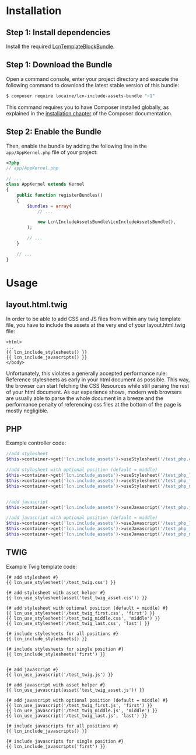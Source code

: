 Installation
============

Step 1: Install dependencies
----------------------------

Install the required [LcnTemplateBlockBundle](https://github.com/FaiblUG/LcnTemplateBlockBundle).

Step 1: Download the Bundle
---------------------------

Open a command console, enter your project directory and execute the
following command to download the latest stable version of this bundle:

```bash
$ composer require locaine/lcn-include-assets-bundle "~1"
```

This command requires you to have Composer installed globally, as explained
in the [installation chapter](https://getcomposer.org/doc/00-intro.md)
of the Composer documentation.

Step 2: Enable the Bundle
-------------------------

Then, enable the bundle by adding the following line in the `app/AppKernel.php`
file of your project:

```php
<?php
// app/AppKernel.php

// ...
class AppKernel extends Kernel
{
    public function registerBundles()
    {
        $bundles = array(
            // ...

            new Lcn\IncludeAssetsBundle\LcnIncludeAssetsBundle(),
        );

        // ...
    }

    // ...
}
```



Usage
============

layout.html.twig
----------------
In order to be able to add CSS and JS files from within any twig template file, you have to include the assets at the very end of your layout.html.twig file:
```tiwg
<html>
...
{{ lcn_include_stylesheets() }}
{{ lcn_include_javascripts() }}
</body>
```

Unfortunately, this violates a generally accepted performance rule:
Reference stylesheets as early in your html document as possible. This way, the browser can start fetching the CSS Resources while still parsing the rest of your html document.
As our experience shows, modern web browsers are usually able to parse the whole document in a breeze and the performance penalty of referencing css files at the bottom of the page is mostly negligible. 

PHP
---

Example controller code:

```php
//add stylesheet
$this->container->get('lcn.include_assets')->useStylesheet('/test_php.css');

//add stylesheet with optional position (default = middle)
$this->container->get('lcn.include_assets')->useStylesheet('/test_php_last.css', 'last');
$this->container->get('lcn.include_assets')->useStylesheet('/test_php_first.css', 'first');
$this->container->get('lcn.include_assets')->useStylesheet('/test_php_middle.css', 'middle');


//add javascript
$this->container->get('lcn.include_assets')->useJavascript('/test_php.js');

//add javascript with optional position (default = middle)
$this->container->get('lcn.include_assets')->useJavascript('/test_php_last.js', 'last');
$this->container->get('lcn.include_assets')->useJavascript('/test_php_first.js', 'first');
$this->container->get('lcn.include_assets')->useJavascript('/test_php_middle.js', 'middle');
```

TWIG
----

Example Twig template code:

```tiwg
{# add stylesheet #}
{{ lcn_use_stylesheet('/test_twig.css') }}

{# add stylesheet with asset helper #}
{{ lcn_use_stylesheet(asset('test_twig_asset.css')) }}

{# add stylesheet with optional position (default = middle) #}
{{ lcn_use_stylesheet('/test_twig_first.css', 'first') }}
{{ lcn_use_stylesheet('/test_twig_middle.css', 'middle') }}
{{ lcn_use_stylesheet('/test_twig_last.css', 'last') }}

{# include stylesheets for all positions #}
{{ lcn_include_stylesheets() }}

{# include stylesheets for single position #}
{{ lcn_include_stylesheets('first') }}


{# add javascript #}
{{ lcn_use_javascript('/test_twig.js') }}

{# add javascript with asset helper #}
{{ lcn_use_javascript(asset('test_twig_asset.js')) }}

{# add javascript with optional position (default = middle) #}
{{ lcn_use_javascript('/test_twig_first.js', 'first') }}
{{ lcn_use_javascript('/test_twig_middle.js', 'middle') }}
{{ lcn_use_javascript('/test_twig_last.js', 'last') }}

{# include javascripts for all positions #}
{{ lcn_include_javascripts() }}

{# include javascripts for single position #}
{{ lcn_include_javascripts('first') }}

```
